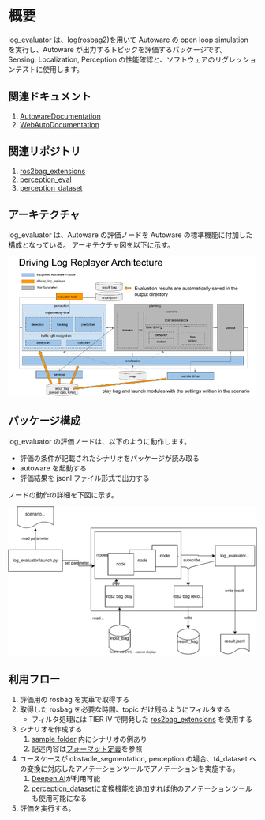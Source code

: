 # 概要

log_evaluator は、log(rosbag2)を用いて Autoware の open loop simulation を実行し、Autoware が出力するトピックを評価するパッケージです。
Sensing, Localization, Perception の性能確認と、ソフトウェアのリグレッションテストに使用します。

## 関連ドキュメント

1. [AutowareDocumentation](https://autowarefoundation.github.io/autoware-documentation/main/)
2. [WebAutoDocumentation](https://docs.web.auto/)

## 関連リポジトリ

1. [ros2bag_extensions](https://github.com/tier4/ros2bag_extensions)
2. [perception_eval](https://github.com/tier4/autoware_perception_evaluation)
3. [perception_dataset](https://github.com/tier4/tier4_perception_dataset)

## アーキテクチャ

log_evaluator は、Autoware の評価ノードを Autoware の標準機能に付加した構成となっている。
アーキテクチャ図を以下に示す。

![architecture](images/architecture.png)

## パッケージ構成

log_evaluator の評価ノードは、以下のように動作します。

- 評価の条件が記載されたシナリオをパッケージが読み取る
- autoware を起動する
- 評価結果を jsonl ファイル形式で出力する

ノードの動作の詳細を下図に示す。

![overview](images/overview.drawio.svg)

## 利用フロー

1. 評価用の rosbag を実車で取得する
2. 取得した rosbag を必要な時間、topic だけ残るようにフィルタする
   - フィルタ処理には TIER IV で開発した [ros2bag_extensions](https://github.com/tier4/ros2bag_extensions) を使用する
3. シナリオを作成する
   1. [sample folder](https://github.com/tier4/log_evaluator/tree/main/sample) 内にシナリオの例あり
   2. 記述内容は[フォーマット定義](../result_format/index.md)を参照
4. ユースケースが obstacle_segmentation, perception の場合、t4_dataset への変換に対応したアノテーションツールでアノテーションを実施する。
   1. [Deepen.AI](https://www.deepen.ai/)が利用可能
   2. [perception_dataset](https://github.com/tier4/tier4_perception_dataset)に変換機能を追加すれば他のアノテーションツールも使用可能になる
5. 評価を実行する。
